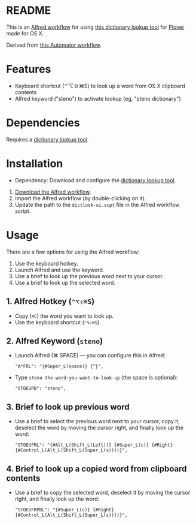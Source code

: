 # README

This is an [Alfred workflow](https://www.alfredapp.com/help/workflows/) for using [this dictionary lookup tool](https://github.com/dimonster/plover-dictionary-lookup) for [Plover](https://github.com/openstenoproject/plover) made for OS X.

Derived from [this Automator workflow](http://stenoknight.com/plover/aviary/phpBB3/viewtopic.php?f=14&t=4386&p=6524&hilit=dictionary+lookup#p6524).


# Features

* Keyboard shortcut (⌃⌥⇧⌘S) to look up a word from OS X clipboard contents
* Alfred keyword ("steno") to activate lookup (eg, "steno dictionary")


# Dependencies

Requires a [dictionary lookup tool](https://github.com/dimonster/plover-dictionary-lookup).


# Installation

*  Dependency: Download and configure the [dictionary lookup tool](https://github.com/dimonster/plover-dictionary-lookup).

1.  [Download the Alfred workflow](https://github.com/dimonster/alfred-plover-dictionary-lookup/archive/master.zip).
2.  Import the Alfred workflow (by double-clicking on it).
3.  Update the path to the `dictlook-ui.scpt` file in the Alfred workflow script.


# Usage

There are a few options for using the Alfred workflow:

1. Use the keyboard hotkey.
2. Launch Alfred and use the keyword.
3. Use a brief to look up the previous word next to your cursor.
4. Use a brief to look up the selected word.


## 1. Alfred Hotkey (`⌃⌥⇧⌘S`)

- Copy (`⌘C`) the word you want to look up.
- Use the keyboard shortcut (`⌃⌥⇧⌘S`).


## 2. Alfred Keyword (`steno`)

- Launch Alfred (⌘ SPACE) — you can configure this in Alfred:

    `"A*FRL": "{#Super_L(space)} {^}",`


- Type `steno the-word-you-want-to-look-up` (the space is optional):

    `"STOEUPB": "steno",`


## 3. Brief to look up previous word

- Use a brief to select the previous word next to your cursor, copy it, deselect the word by moving the cursor right, and finally look up the word:

    `"STOEUFRL": "{#Alt_L(Shift_L(Left))} {#Super_L(c)} {#Right} {#Control_L(Alt_L(Shift_L(Super_L(s))))}",`


## 4. Brief to look up a copied word from clipboard contents

- Use a brief to copy the selected word, deselect it by moving the cursor right, and finally look up the word:

    `"STOEUFRPBL": "{#Super_L(c)} {#Right} {#Control_L(Alt_L(Shift_L(Super_L(s))))}",`
